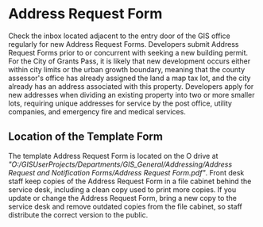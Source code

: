 # Address Request Form

Check the inbox located adjacent to the entry door of the GIS office regularly for new Address Request Forms.  Developers submit Address Request Forms prior to or concurrent with seeking a new building permit.  For the City of Grants Pass, it is likely that new development occurs either within city limits or the urban growth boundary, meaning that the county assessor's office has already assigned the land a map tax lot, and the city already has an address associated with this property.  Developers apply for new addresses when dividing an existing property into two or more smaller lots, requiring unique addresses for service by the post office, utility companies, and emergency fire and medical services.

## Location of the Template Form

The template Address Request Form is located on the O drive at *"O:/GISUserProjects/Departments/GIS_General/Addressing/Address Request and Notification Forms/Address Request Form.pdf"*. Front desk staff keep copies of the Address Request Form in a file cabinet behind the service desk, including a clean copy used to print more copies.  If you update or change the Address Request Form, bring a new copy to the service desk and remove outdated copies from the file cabinet, so staff distribute the correct version to the public.


